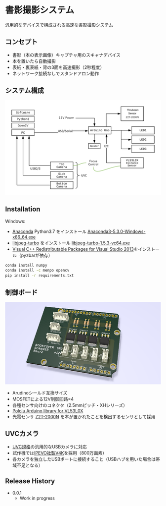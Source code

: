 # 書影撮影システム

汎用的なデバイスで構成される高速な書影撮影システム

## コンセプト

- 書影（本の表示画像）キャプチャ用のスキャナデバイス
- 本を置いたら自動撮影
- 表紙・裏表紙・背の3面を高速撮影（2秒程度）
- ネットワーク接続なしでスタンドアロン動作

## システム構成

![](doc/diagram.png)

## Installation

Windows:

- [Anaconda](https://www.anaconda.com/download/) Python3.7 をインストール [Anaconda3-5.3.0-Windows-x86_64.exe](https://repo.anaconda.com/archive/Anaconda3-5.3.0-Windows-x86_64.exe)
- [libjpeg-turbo](https://libjpeg-turbo.org/Documentation/Documentation) をインストール [libjpeg-turbo-1.5.3-vc64.exe](https://sourceforge.net/projects/libjpeg-turbo/files/1.5.3/libjpeg-turbo-1.5.3-vc64.exe/download)
- [Visual C++ Redistributable Packages for Visual Studio 2013](https://www.microsoft.com/en-US/download/details.aspx?id=40784)をインストール（pyzbarが依存）

```sh
conda install numpy
conda install -c menpo opencv
pip install -r requirements.txt
```

## 制御ボード

![](doc/circuit.png)

- Arudinoシールド互換サイズ
- MOSFETによる12V制御回路×4
- 各種センサ向けのコネクタ（2.5mmピッチ・XHシリーズ）
- [Pololu Arduino library for VL53L0X](https://github.com/pololu/vl53l0x-arduino)
- 光電センサ [Z2T-2000N](https://www.optex-fa.jp/products/photo_sensor/amp/z_eco/index.html) を本が置かれたことを検出するセンサとして採用

## UVCカメラ

- [UVC規格](https://en.wikipedia.org/wiki/USB_video_device_class)の汎用的なUSBカメラに対応
- 試作機では[IPEVO社製V4K](https://www.ipevo.jp/v4k.html)を採用（800万画素）
- 各カメラを独立したUSBポートに接続すること（USBハブを用いた場合は帯域不足となる）

## Release History

* 0.0.1
    * Work in progress
